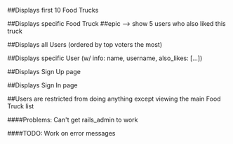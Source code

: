 ##Displays first 10 Food Trucks


##Displays specific Food Truck
  ##epic --> show 5 users who also liked this truck


##Displays all Users (ordered by top voters the most)


##Displays specific User (w/ info: name, username, also_likes: [...])


##Displays Sign Up page


##Displays Sign In page


##Users are restricted from doing anything except viewing the main Food Truck list





####Problems:
Can't get rails_admin to work


####TODO:
Work on error messages
